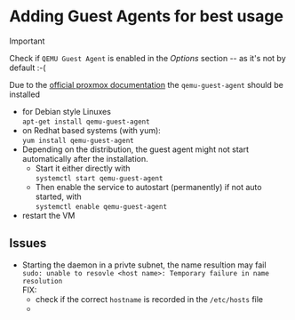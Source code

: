 # Adding Guest Agents for best usage
> [!IMPORTANT]
> Check if `QEMU Guest Agent` is enabled in the *Options* section -- as it's not by default :-(

Due to the [official proxmox documentation](https://pve.proxmox.com/wiki/Qemu-guest-agent) the `qemu-guest-agent` should be installed
- for Debian style Linuxes<br>
  `apt-get install qemu-guest-agent`
- on Redhat based systems (with yum):<br>
  `yum install qemu-guest-agent`
- Depending on the distribution, the guest agent might not start automatically after the installation.
  - Start it either directly with<br>
    `systemctl start qemu-guest-agent`
  - Then enable the service to autostart (permanently) if not auto started, with<br>
    `systemctl enable qemu-guest-agent`
- restart the VM

## Issues
- Starting the daemon in a privte subnet, the name resultion may fail<br>
  `sudo: unable to resovle <host name>: Temporary failure in name resolution`<br>
  FIX:<br>
  - check if the correct `hostname` is recorded in the `/etc/hosts` file
  - 
